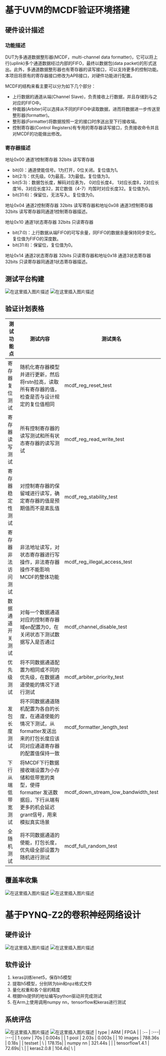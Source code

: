 


# 基于UVM的MCDF验证环境搭建
## 硬件设计描述
### 功能描述
DUT为多通道数据整形器(MCDF，multi-channel data formatter)，它可以将上行(uplink)多个通道数据经过内部的FIFO，最终以数据包(data packet)的形式送出。此外，多通道数据整形器也有寄存器的读写接口，可以支持更多的控制功能。本项目将原有的寄存器接口修改为APB接口，对硬件功能进行配置。

MCDF的结构来看主要可以分为如下几个部分：

 - 上行数据的通道从端(Channel Slave)，负责接收上行数据，并且存储到与之对应的FIFO中。
 - 仲裁器(Arbiter)可以选择从不同的FIFO中读取数据，进而将数据进一步传送至整形器(formatter)。
 - 整形器(Formatter)将数据按照一定的接口时序送出至下行接收端。
 - 控制寄存器(Control Registers)有专用的寄存器读写接口，负责接收命令并且对MCDF的功能做出修改。
### 寄存器描述
地址0x00 通道1控制寄存器 32bits 读写寄存器
 - bit(0)：通道使能信号。1为打开，0位关闭。复位值为1。
 - bit(2:1)：优先级。0为最高，3为最低。复位值为3。
 - bit(5:3)：数据包长度，解码对应表为， 0对应长度4， 1对应长度8，2对应长度16，3对应长度32，其它数值（4-7）均暂时对应长度32。复位值为0。
 - bit(31:6)：保留位，无法写入。复位值为0。

地址0x04 通道2控制寄存器 32bits 读写寄存器和地址0x08 通道3控制寄存器 32bits 读写寄存器同通道1控制寄存器描述。

 地址0x10 通道1状态寄存器 32bits 只读寄存器
 - bit(7:0)：上行数据从端FIFO的可写余量，同FIFO的数据余量保持同步变化。复位值为FIFO的深度数。
 - bit(31:8)：保留位，复位值为0。

地址0x14 通道2状态寄存器 32bits 只读寄存器和地址0x18 通道3状态寄存器 32bits 只读寄存器同通道1状态寄存器描述。

## 测试平台构建
![在这里插入图片描述](https://github.com/cyyy1/v_pro/img/uvmtb1.jpg)
![在这里插入图片描述](https://github.com/cyyy1/v_pro/img/reg.jpg)
## 验证计划表格
| 测试功能点 |  测试内容 | 测试类名
|--|--|--|
| 寄存器复位测试 | 随机化寄存器模型并进行更新，然后将rstn拉高，读取所有寄存器的值，检查是否与设计规定的复位值相同 | mcdf_reg_reset_test
| 寄存器读写测试 | 所有控制寄存器的读写测试和所有状态寄存器的读写测试 | mcdf_reg_read_write_test
| 寄存器稳定性测试 | 对控制寄存器的保留域进行读写，确定寄存器的值是预期值而不是紊乱值 | mcdf_reg_stability_test
| 寄存器非法访问测试 | 非法地址读写，对状态寄存器进行写操作，非法寄存器操作不能影响MCDF的整体功能 | mcdf_reg_illegal_access_test
| 数据通道开关测试 | 对每一个数据通道对应的控制寄存器域en配置为0，在关闭状态下测试数据写入是否通过 | mcdf_channel_disable_test
| 优先级测试 | 将不同数据通道配置为相同或不同的优先级，在数据通道使能的情况下进行测试 | mcdf_arbiter_priority_test
| 发包长度测试 | 将不同数据通道随机配置为各自的长度，在通道使能的情况下测试，从formatter发送出来的打包长度应该同对应通道寄存器的配置值保持一致 | mcdf_formatter_length_test
| 下行从端低带宽测试 | 将MCDF下行数据接收端设置为小存储和低带宽的类型，使得formatter 发送数据后，下行从端有更多的机会延迟grant信号，用来模拟真实场景| mcdf_down_stream_low_bandwidth_test
| 全随机测试 | 将不同数据通道的使能，打包长度，优先级全部设置为随机进行测试| mcdf_full_random_test
## 覆盖率收集
![在这里插入图片描述](https://github.com/cyyy1/v_pro/img/funcov.png)
![在这里插入图片描述](https://github.com/cyyy1/v_pro/img/cov.png)
# 基于PYNQ-Z2的卷积神经网络设计
## 硬件设计
![在这里插入图片描述](https://github.com/cyyy1/v_pro/img/zynq.png)
![在这里插入图片描述](https://github.com/cyyy1/v_pro/img/sys.png)
## 软件设计
 1. keras训练lenet5，保存h5模型
 2. 提取h5模型，分别转为bin和npz格式文件
 3. 量化权重和各个层的精度
 4. 根据hls提供的地址编写python驱动并完成测试
 5. 在Arm上使用调用numpy nn，tensorflow和keras进行测试
## 系统评估
![在这里插入图片描述](https://github.com/cyyy1/v_pro/img/util.png)
![在这里插入图片描述](https://github.com/cyyy1/v_pro/img/power.png)
| type  | ARM | FPGA |
| :-- | :---| :---|
| 1 conv  | 70s | 0.004s |
| 1 pool | 2.03s | 0.003s |
| 10 images | 788.36s | 0.18s |
| testset | \ | 178.15s|
| numpy nn | 321.44s  | \|
| tensorflow1.4.1 |  72.69s| \ |
| keras2.0.8 |  104.4s| \ |